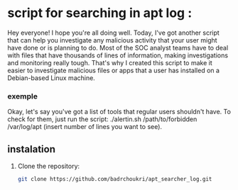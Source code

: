 # script for searching in apt log : 
Hey everyone! I hope you're all doing well. Today, I've got another script that can help you investigate any malicious activity that your user might have done or is planning to do. Most of the SOC analyst teams have to deal with files that have thousands of lines of information, making investigations and monitoring really tough. That's why I created this script to make it easier to investigate malicious files or apps that a user has installed on a Debian-based Linux machine.
### exemple
Okay, let's say you've got a list of tools that regular users shouldn't have. To check for them, just run the script: 
./alertin.sh /path/to/forbidden /var/log/apt (insert number of lines you want to see).
  
## instalation
1. Clone the repository:
   ```bash
   git clone https://github.com/badrchoukri/apt_searcher_log.git
   ```
